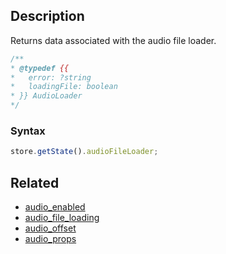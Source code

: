 ## Description

Returns data associated with the audio file loader.

```js
/**
* @typedef {{
*   error: ?string
*   loadingFile: boolean
* }} AudioLoader
*/
```

### Syntax

```js
store.getState().audioFileLoader;
```

## Related

- [audio_enabled](./audio_enabled.md)
- [audio_file_loading](./audio_file_loading.md)
- [audio_offset](./audio_offset.md)
- [audio_props](./audio_props.md)
